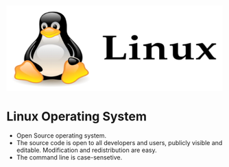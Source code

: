 <img src="logo.png"  width="600" height="200">

# Linux Operating System   
+ Open Source operating system.    
+ The source code is open to all developers and users, publicly visible and editable. Modification and redistribution are easy.    
+ The command line is case-sensetive.    
